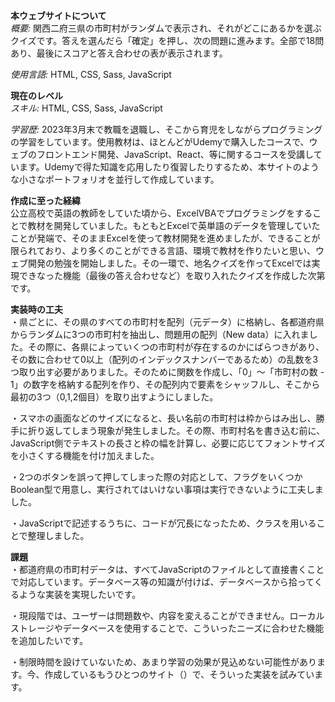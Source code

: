 **本ウェブサイトについて**  
*概要:* 関西二府三県の市町村がランダムで表示され、それがどこにあるかを選ぶクイズです。答えを選んだら「確定」を押し、次の問題に進みます。全部で18問あり、最後にスコアと答え合わせの表が表示されます。  

*使用言語:* HTML, CSS, Sass, JavaScript  


**現在のレベル**  
*スキル:* HTML, CSS, Sass, JavaScript  

*学習歴:* 2023年3月末で教職を退職し、そこから育児をしながらプログラミングの学習をしています。使用教材は、ほとんどがUdemyで購入したコースで、ウェブのフロントエンド開発、JavaScript、React、等に関するコースを受講しています。Udemyで得た知識を応用したり復習したりするため、本サイトのような小さなポートフォリオを並行して作成しています。  


**作成に至った経緯**  
公立高校で英語の教師をしていた頃から、ExcelVBAでプログラミングをすることで教材を開発していました。もともとExcelで英単語のデータを管理していたことが発端で、そのままExcelを使って教材開発を進めましたが、できることが限られており、より多くのことができる言語、環境で教材を作りたいと思い、ウェブ開発の勉強を開始しました。その一環で、地名クイズを作ってExcelでは実現できなった機能（最後の答え合わせなど）を取り入れたクイズを作成した次第です。  


**実装時の工夫**  
・県ごとに、その県のすべての市町村を配列（元データ）に格納し、各都道府県からランダムに3つの市町村を抽出し、問題用の配列（New data）に入れました。その際に、各県によっていくつの市町村が存在するのかにばらつきがあり、その数に合わせて0以上（配列のインデックスナンバーであるため）の乱数を3つ取り出す必要がありました。そのために関数を作成し、「0」～「市町村の数 - 1」の数字を格納する配列を作り、その配列内で要素をシャッフルし、そこから最初の3つ（0,1,2個目）を取り出すようにしました。  

・スマホの画面などのサイズになると、長い名前の市町村は枠からはみ出し、勝手に折り返してしまう現象が発生しました。その際、市町村名を書き込む前に、JavaScript側でテキストの長さと枠の幅を計算し、必要に応じてフォントサイズを小さくする機能を付け加えました。  

・2つのボタンを誤って押してしまった際の対応として、フラグをいくつかBoolean型で用意し、実行されてはいけない事項は実行できないように工夫しました。  

・JavaScriptで記述するうちに、コードが冗長になったため、クラスを用いることで整理しました。  


**課題**  
・都道府県の市町村データは、すべてJavaScriptのファイルとして直接書くことで対応しています。データベース等の知識が付けば、データベースから拾ってくるような実装を実現したいです。  

・現段階では、ユーザーは問題数や、内容を変えることができません。ローカルストレージやデータベースを使用することで、こういったニーズに合わせた機能を追加したいです。

・制限時間を設けていないため、あまり学習の効果が見込めない可能性があります。今、作成しているもうひとつのサイト（）で、そういった実装を試みています。
